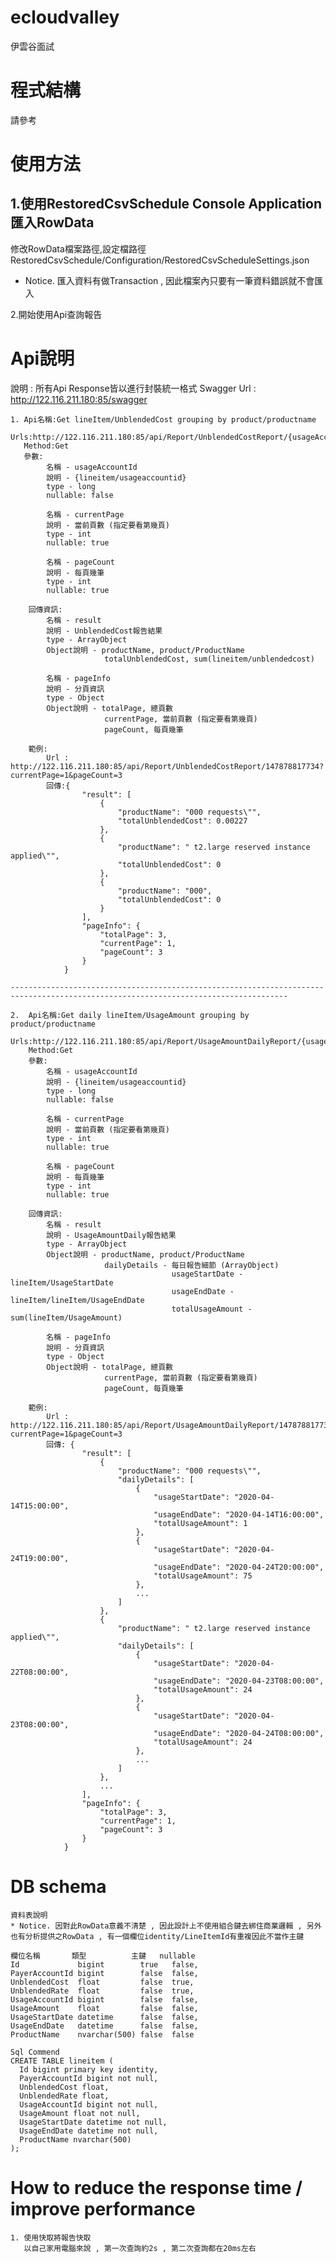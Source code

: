 # ecloudvalley
 伊雲谷面試

# 程式結構
  請參考

# 使用方法
## 1.使用RestoredCsvSchedule Console Application匯入RowData
  修改RowData檔案路徑,設定檔路徑 RestoredCsvSchedule/Configuration/RestoredCsvScheduleSettings.json
  * Notice. 匯入資料有做Transaction , 因此檔案內只要有一筆資料錯誤就不會匯入

2.開始使用Api查詢報告



# Api說明
   說明 : 所有Api Response皆以進行封裝統一格式
   Swagger Url : http://122.116.211.180:85/swagger
   
   
   
    1. Api名稱:Get lineItem/UnblendedCost grouping by product/productname
	   Urls:http://122.116.211.180:85/api/Report/UnblendedCostReport/{usageAccountId}
	   Method:Get
	   參數: 
			名稱 - usageAccountId
			說明 - {lineitem/usageaccountid} 
			type - long
			nullable: false
			  
			名稱 - currentPage
			說明 - 當前頁數 (指定要看第幾頁)
			type - int
			nullable: true
			
			名稱 - pageCount
			說明 - 每頁幾筆
			type - int
			nullable: true
		
		回傳資訊:
			名稱 - result
			說明 - UnblendedCost報告結果
			type - ArrayObject
			Object說明 - productName, product/ProductName
						 totalUnblendedCost, sum(lineitem/unblendedcost)
			
			名稱 - pageInfo
			說明 - 分頁資訊
			type - Object
			Object說明 - totalPage, 總頁數
						 currentPage, 當前頁數 (指定要看第幾頁)
						 pageCount, 每頁幾筆
		
		範例:
			Url : http://122.116.211.180:85/api/Report/UnblendedCostReport/147878817734?currentPage=1&pageCount=3
			回傳:{
					"result": [
						{
							"productName": "000 requests\"",
							"totalUnblendedCost": 0.00227
						},
						{
							"productName": " t2.large reserved instance applied\"",
							"totalUnblendedCost": 0
						},
						{
							"productName": "000",
							"totalUnblendedCost": 0
						}
					],
					"pageInfo": {
						"totalPage": 3,
						"currentPage": 1,
						"pageCount": 3
					}
				}
			
	------------------------------------------------------------------------------------------------------------------------------------
	
	2.  Api名稱:Get daily lineItem/UsageAmount grouping by product/productname
		Urls:http://122.116.211.180:85/api/Report/UsageAmountDailyReport/{usageAccountId}
		Method:Get
		參數: 
			名稱 - usageAccountId
			說明 - {lineitem/usageaccountid} 
			type - long
			nullable: false
			  
			名稱 - currentPage
			說明 - 當前頁數 (指定要看第幾頁)
			type - int
			nullable: true
			
			名稱 - pageCount
			說明 - 每頁幾筆
			type - int
			nullable: true
		
		回傳資訊:
			名稱 - result
			說明 - UsageAmountDaily報告結果
			type - ArrayObject
			Object說明 - productName, product/ProductName
						 dailyDetails - 每日報告細節 (ArrayObject)
										usageStartDate - lineItem/UsageStartDate
										usageEndDate - lineItem/lineItem/UsageEndDate
										totalUsageAmount - sum(lineItem/UsageAmount)
			
			名稱 - pageInfo
			說明 - 分頁資訊
			type - Object
			Object說明 - totalPage, 總頁數
						 currentPage, 當前頁數 (指定要看第幾頁)
						 pageCount, 每頁幾筆
		
		範例:
			Url : http://122.116.211.180:85/api/Report/UsageAmountDailyReport/147878817734?currentPage=1&pageCount=3
			回傳: {
					"result": [
						{
							"productName": "000 requests\"",
							"dailyDetails": [
								{
									"usageStartDate": "2020-04-14T15:00:00",
									"usageEndDate": "2020-04-14T16:00:00",
									"totalUsageAmount": 1
								},
								{
									"usageStartDate": "2020-04-24T19:00:00",
									"usageEndDate": "2020-04-24T20:00:00",
									"totalUsageAmount": 75
								},
								...
							]
						},
						{
							"productName": " t2.large reserved instance applied\"",
							"dailyDetails": [
								{
									"usageStartDate": "2020-04-22T08:00:00",
									"usageEndDate": "2020-04-23T08:00:00",
									"totalUsageAmount": 24
								},
								{
									"usageStartDate": "2020-04-23T08:00:00",
									"usageEndDate": "2020-04-24T08:00:00",
									"totalUsageAmount": 24
								},
								...
							]
						},
						...
					],
					"pageInfo": {
						"totalPage": 3,
						"currentPage": 1,
						"pageCount": 3
					}
				}
		
# DB schema
    資料表說明
	* Notice. 因對此RowData意義不清楚 , 因此設計上不使用組合鍵去綁住商業邏輯 , 另外也有分析提供之RowData , 有一個欄位identity/LineItemId有重複因此不當作主鍵
	
    欄位名稱       類型          主鍵   nullable
	Id             bigint        true   false,
	PayerAccountId bigint        false  false,
	UnblendedCost  float         false  true,
	UnblendedRate  float         false  true,
	UsageAccountId bigint        false  false,
	UsageAmount    float         false  false,
	UsageStartDate datetime      false  false,
	UsageEndDate   datetime      false  false,
	ProductName    nvarchar(500) false  false
	
	Sql Commend
	CREATE TABLE lineitem (
	  Id bigint primary key identity,
	  PayerAccountId bigint not null,
	  UnblendedCost float,
	  UnblendedRate float,
	  UsageAccountId bigint not null,
	  UsageAmount float not null,
	  UsageStartDate datetime not null,
	  UsageEndDate datetime not null,
	  ProductName nvarchar(500)
	);
	
# How to reduce the response time / improve performance
	1. 使用快取將報告快取
	   以自己家用電腦來說 , 第一次查詢約2s , 第二次查詢都在20ms左右
	   
